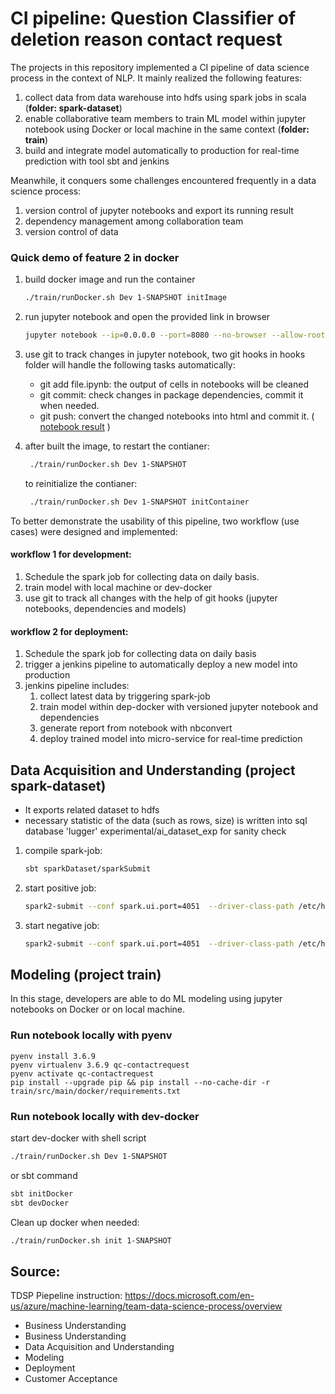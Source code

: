 # CI pipeline: Question Classifier of deletion reason contact request

The projects in this repository implemented a CI pipeline of data science process in the context of NLP. It mainly realized the following features:
1. collect data from data warehouse into hdfs using spark jobs in scala (**folder: spark-dataset**)
1. enable collaborative team members to train ML model within jupyter notebook using Docker or local machine in the same context (**folder: train**)
1. build and integrate model automatically to production for real-time prediction with tool sbt and jenkins 

Meanwhile, it conquers some challenges encountered frequently in a data science process:
1. version control of jupyter notebooks and export its running result
1. dependency management among collaboration team
1. version control of data

### Quick demo of feature 2 in docker
1. build docker image and run the container
    ```bash
    ./train/runDocker.sh Dev 1-SNAPSHOT initImage
    ```
1. run jupyter notebook and open the provided link in browser
    ```bash
    jupyter notebook --ip=0.0.0.0 --port=8080 --no-browser --allow-root
    ```
1. use git to track changes in jupyter notebook, two git hooks in hooks folder will handle the following tasks automatically:
    - git add file.ipynb: the output of cells in notebooks will be cleaned
    - git commit: check changes in package dependencies, commit it when needed.
    - git push: convert the changed notebooks into html and commit it. 
    ( [notebook result](https://htmlpreview.github.io/?https://github.com/liucaissr/demo_Caggle_html/blob/master/dummy_docker.html) )

1. after built the image, to restart the contianer:
   ```bash
    ./train/runDocker.sh Dev 1-SNAPSHOT
    ```
   to reinitialize the contianer:
   ```bash
    ./train/runDocker.sh Dev 1-SNAPSHOT initContainer
    ```

To better demonstrate the usability of this pipeline, two workflow (use cases) were designed and implemented:

#### workflow 1 for development:
1. Schedule the spark job for collecting data on daily basis.
1. train model with local machine or dev-docker
1. use git to track all changes with the help of git hooks (jupyter notebooks, dependencies and models)


#### workflow 2 for deployment:
1. Schedule the spark job for collecting data on daily basis
1. trigger a jenkins pipeline to automatically deploy a new model into production
1. jenkins pipeline includes: 
    1. collect latest data by triggering spark-job
    1. train model within dep-docker with versioned jupyter notebook and dependencies
    1. generate report from notebook with nbconvert
    1. deploy trained model into micro-service for real-time prediction
 
    
## Data Acquisition and Understanding (project spark-dataset)

- It exports related dataset to hdfs
- necessary statistic of the data (such as rows, size) is written into sql database 'lugger' experimental/ai_dataset_exp for sanity check

1. compile spark-job:
    ```bash
    sbt sparkDataset/sparkSubmit
    ```
1. start positive job: 
    ```bash
    spark2-submit --conf spark.ui.port=4051  --driver-class-path /etc/hadoop/conf --class jobs.Dwh2Positive spark-dataset-assembly-1-SNAPSHOT.jar
    ```
1. start negative job: 
    ```bash
    spark2-submit --conf spark.ui.port=4051  --driver-class-path /etc/hadoop/conf --class jobs.Dwh2Negative spark-dataset-assembly-1-SNAPSHOT.jar
    ```

## Modeling (project train)

In this stage, developers are able to do ML modeling using jupyter notebooks on Docker or on local machine.


### Run notebook locally with pyenv

```
pyenv install 3.6.9
pyenv virtualenv 3.6.9 qc-contactrequest
pyenv activate qc-contactrequest
pip install --upgrade pip && pip install --no-cache-dir -r train/src/main/docker/requirements.txt
```

### Run notebook locally with dev-docker

start dev-docker with shell script
```bash
./train/runDocker.sh Dev 1-SNAPSHOT
```
or sbt command 
```bash
sbt initDocker
sbt devDocker
```

Clean up docker when needed:
```bash
./train/runDocker.sh init 1-SNAPSHOT
```

## Source:
TDSP Piepeline instruction:
https://docs.microsoft.com/en-us/azure/machine-learning/team-data-science-process/overview
- Business Understanding
- Business Understanding
- Data Acquisition and Understanding
- Modeling
- Deployment
- Customer Acceptance    

